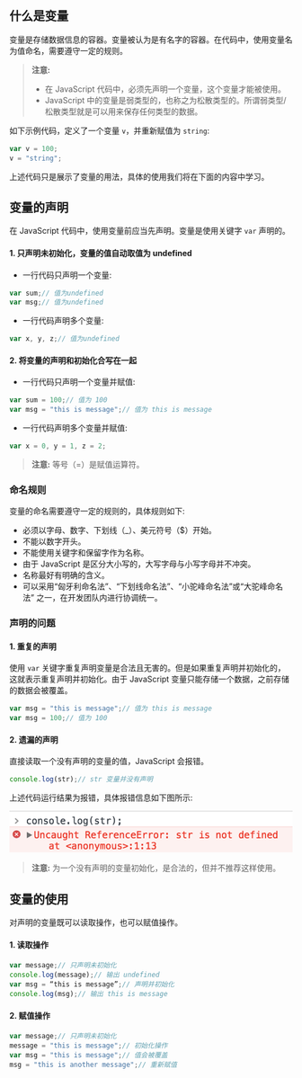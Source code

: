 ## 什么是变量

变量是存储数据信息的容器。变量被认为是有名字的容器。在代码中，使用变量名为值命名，需要遵守一定的规则。

> **注意:**
> 
> - 在 JavaScript 代码中，必须先声明一个变量，这个变量才能被使用。
> - JavaScript 中的变量是弱类型的，也称之为松散类型的。所谓弱类型/松散类型就是可以用来保存任何类型的数据。

如下示例代码，定义了一个变量 `v`，并重新赋值为 `string`:

```javascript
var v = 100;
v = "string";
```

上述代码只是展示了变量的用法，具体的使用我们将在下面的内容中学习。

## 变量的声明

在 JavaScript 代码中，使用变量前应当先声明。变量是使用关键字 `var` 声明的。

#### 1. 只声明未初始化，变量的值自动取值为 undefined

- 一行代码只声明一个变量:

```javascript
var sum;// 值为undefined
var msg;// 值为undefined
```

- 一行代码声明多个变量:

```javascript
var x, y, z;// 值为undefined
```

#### 2. 将变量的声明和初始化合写在一起

- 一行代码只声明一个变量并赋值:

```javascript
var sum = 100;// 值为 100
var msg = "this is message";// 值为 this is message
```

- 一行代码声明多个变量并赋值:

```javascript
var x = 0, y = 1, z = 2;
```

> **注意:** 等号（=）是赋值运算符。

### 命名规则

变量的命名需要遵守一定的规则的，具体规则如下:

- 必须以字母、数字、下划线（_）、美元符号（$）开始。
- 不能以数字开头。
- 不能使用关键字和保留字作为名称。
- 由于 JavaScript 是区分大小写的，大写字母与小写字母并不冲突。
- 名称最好有明确的含义。
- 可以采用“匈牙利命名法”、“下划线命名法”、“小驼峰命名法”或“大驼峰命名法” 之一，在开发团队内进行协调统一。

### 声明的问题

#### 1. 重复的声明

使用 `var` 关键字重复声明变量是合法且无害的。但是如果重复声明并初始化的，这就表示重复声明并初始化。由于 JavaScript 变量只能存储一个数据，之前存储的数据会被覆盖。

```javascript
var msg = "this is message";// 值为 this is message
var msg = 100;// 值为 100
```

#### 2. 遗漏的声明

直接读取一个没有声明的变量的值，JavaScript 会报错。

```javascript
console.log(str);// str 变量并没有声明
```

上述代码运行结果为报错，具体报错信息如下图所示:

![](images/01.png)

> **注意:** 为一个没有声明的变量初始化，是合法的，但并不推荐这样使用。

## 变量的使用

对声明的变量既可以读取操作，也可以赋值操作。

#### 1. 读取操作

```javascript
var message;// 只声明未初始化
console.log(message);// 输出 undefined
var msg = “this is message”;// 声明并初始化
console.log(msg);// 输出 this is message
```

#### 2. 赋值操作

```javascript
var message;// 只声明未初始化
message = "this is message";// 初始化操作
var msg = "this is message";// 值会被覆盖
msg = "this is another message";// 重新赋值
```